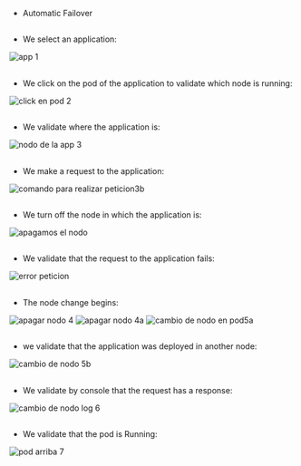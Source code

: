 
* Automatic Failover 

##

* We select an application:

![app 1](https://user-images.githubusercontent.com/40834435/43793533-7688a5ae-9a41-11e8-96d1-fc2a832e241e.JPG)

##

* We click on the pod of the application to validate which node is running:

![click en pod 2](https://user-images.githubusercontent.com/40834435/43793537-795b25e0-9a41-11e8-8c9e-69e3c44e8d48.JPG)

##

* We validate where the application is:

![nodo de la app 3](https://user-images.githubusercontent.com/40834435/43793541-7b8364ea-9a41-11e8-9316-e2252c26a5c0.JPG)

##

* We make a request to the application:

![comando para realizar peticion3b](https://user-images.githubusercontent.com/40834435/43793575-96c39fcc-9a41-11e8-8634-99368107ab7c.JPG)

##

* We turn off the node in which the application is:

![apagamos el nodo](https://user-images.githubusercontent.com/40834435/43793595-a57a1168-9a41-11e8-83ed-151c88997c16.jpg)

##

* We validate that the request to the application fails: 

![error peticion](https://user-images.githubusercontent.com/40834435/43793623-bd6c0a24-9a41-11e8-9b77-680cdf6305ad.JPG)

##

* The node change begins:

![apagar nodo 4](https://user-images.githubusercontent.com/40834435/43793548-80607f20-9a41-11e8-9b09-e11522390b36.JPG)
![apagar nodo 4a](https://user-images.githubusercontent.com/40834435/43793551-832323de-9a41-11e8-8b2c-02754c3fc36f.JPG)
![cambio de nodo en pod5a](https://user-images.githubusercontent.com/40834435/43793611-b2194970-9a41-11e8-9a52-d6c5c3f8b64c.JPG)

##

* we validate that the application was deployed in another node:

![cambio de nodo 5b](https://user-images.githubusercontent.com/40834435/43793613-b3c83538-9a41-11e8-86cb-b4fe89061633.JPG)

##

* We validate by console that the request has a response:

![cambio de nodo log 6](https://user-images.githubusercontent.com/40834435/43793637-c4119f24-9a41-11e8-942e-85252acfc45e.JPG)

##

* We validate that the pod is Running:

![pod arriba 7](https://user-images.githubusercontent.com/40834435/43793669-e034ad18-9a41-11e8-8862-d08ebdf6ea98.JPG)




